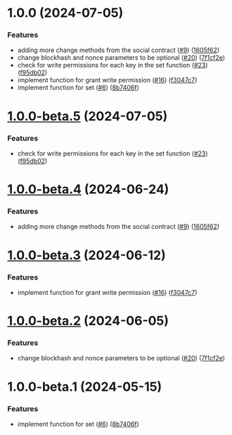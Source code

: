 # 1.0.0 (2024-07-05)


### Features

* adding more change methods from the social contract ([#9](https://github.com/NEARBuilders/near-social-js/issues/9)) ([1605f62](https://github.com/NEARBuilders/near-social-js/commit/1605f62407cf3d091e24e391059dab02db3f9839))
* change blockhash and nonce parameters to be optional ([#20](https://github.com/NEARBuilders/near-social-js/issues/20)) ([7f1cf2e](https://github.com/NEARBuilders/near-social-js/commit/7f1cf2ee2e5d743a1a37bc0b5f6e774e8900e41a))
* check for write permissions for each key in the set function ([#23](https://github.com/NEARBuilders/near-social-js/issues/23)) ([f95db02](https://github.com/NEARBuilders/near-social-js/commit/f95db020e02e4b77956d6058dc2d59778eb803a1))
* implement function for grant write permission ([#16](https://github.com/NEARBuilders/near-social-js/issues/16)) ([f3047c7](https://github.com/NEARBuilders/near-social-js/commit/f3047c7a66bc5309a8f66df85f72e68e5e39bcfc))
* implement function for set ([#6](https://github.com/NEARBuilders/near-social-js/issues/6)) ([8b7406f](https://github.com/NEARBuilders/near-social-js/commit/8b7406fb8632588726c8bcba82ace55b963e01d0))

# [1.0.0-beta.5](https://github.com/NEARBuilders/near-social-js/compare/v1.0.0-beta.4...v1.0.0-beta.5) (2024-07-05)


### Features

* check for write permissions for each key in the set function ([#23](https://github.com/NEARBuilders/near-social-js/issues/23)) ([f95db02](https://github.com/NEARBuilders/near-social-js/commit/f95db020e02e4b77956d6058dc2d59778eb803a1))

# [1.0.0-beta.4](https://github.com/NEARBuilders/near-social-js/compare/v1.0.0-beta.3...v1.0.0-beta.4) (2024-06-24)


### Features

* adding more change methods from the social contract ([#9](https://github.com/NEARBuilders/near-social-js/issues/9)) ([1605f62](https://github.com/NEARBuilders/near-social-js/commit/1605f62407cf3d091e24e391059dab02db3f9839))

# [1.0.0-beta.3](https://github.com/NEARBuilders/near-social-js/compare/v1.0.0-beta.2...v1.0.0-beta.3) (2024-06-12)


### Features

* implement function for grant write permission ([#16](https://github.com/NEARBuilders/near-social-js/issues/16)) ([f3047c7](https://github.com/NEARBuilders/near-social-js/commit/f3047c7a66bc5309a8f66df85f72e68e5e39bcfc))

# [1.0.0-beta.2](https://github.com/NEARBuilders/near-social-js/compare/v1.0.0-beta.1...v1.0.0-beta.2) (2024-06-05)


### Features

* change blockhash and nonce parameters to be optional ([#20](https://github.com/NEARBuilders/near-social-js/issues/20)) ([7f1cf2e](https://github.com/NEARBuilders/near-social-js/commit/7f1cf2ee2e5d743a1a37bc0b5f6e774e8900e41a))

# 1.0.0-beta.1 (2024-05-15)


### Features

* implement function for set ([#6](https://github.com/NEARBuilders/near-social-js/issues/6)) ([8b7406f](https://github.com/NEARBuilders/near-social-js/commit/8b7406fb8632588726c8bcba82ace55b963e01d0))
